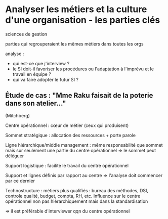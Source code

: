 # Analyser les métiers et la culture d'une organisation - les parties clés

sciences de gestion

parties qui regrouperaient les mêmes métiers dans toutes les orgs

analyse :
- qui est-ce que j'interview ?
- le SI doit-il favoriser les procédures ou l'adaptation à l'imprévu et le
  travail en équipe ?
- qui va faire adopter le futur SI ?

## Étude de cas : "Mme Raku faisait de la poterie dans son atelier..."

(Mitchberg)

Centre opérationnel : cœur de métier (ceux qui produisent)

Sommet stratégique : allocation des ressources + porte parole

Ligne hiérarchique/middle management : même responsabilité que sommet mais sur
seulement une partie du centre opérationnel => le sommet peut déléguer

Support logistique : facilite le travail du centre opérationnel

Support et lignes définis par rapport au centre => l'analyse doit commencer
par ce dernier

Technostructure : métiers plus qualifiés : bureau des méthodes, DSI, controle
qualité, budget, compta, RH, etc. Influence sur le centre opérationnel non pas
hiérarchiquement mais dans la standardisation

=> il est préférable d'interviewer qqn du centre opérationnel

